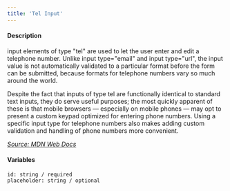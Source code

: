 ```yaml
---
title: 'Tel Input'
---
```

#### Description
input elements of type "tel" are used to let the user enter and edit a telephone number. Unlike input type="email" and input type="url", the input value is not automatically validated to a particular format before the form can be submitted, because formats for telephone numbers vary so much around the world.

Despite the fact that inputs of type tel are functionally identical to standard text inputs, they do serve useful purposes; the most quickly apparent of these is that mobile browsers — especially on mobile phones — may opt to present a custom keypad optimized for entering phone numbers. Using a specific input type for telephone numbers also makes adding custom validation and handling of phone numbers more convenient.

*[Source: MDN Web Docs](https://developer.mozilla.org/en-US/docs/Web/HTML/Element/input/tel)*

#### Variables
~~~
id: string / required
placeholder: string / optional
~~~
